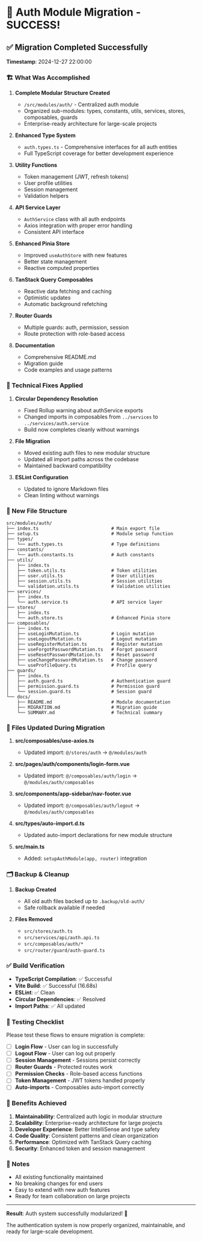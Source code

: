 # 🎉 Auth Module Migration - SUCCESS!

## ✅ Migration Completed Successfully

**Timestamp**: 2024-12-27 22:00:00

### 🏗️ What Was Accomplished

1. **Complete Modular Structure Created**
   - `/src/modules/auth/` - Centralized auth module
   - Organized sub-modules: types, constants, utils, services, stores, composables, guards
   - Enterprise-ready architecture for large-scale projects

2. **Enhanced Type System**
   - `auth.types.ts` - Comprehensive interfaces for all auth entities
   - Full TypeScript coverage for better development experience

3. **Utility Functions**
   - Token management (JWT, refresh tokens)
   - User profile utilities
   - Session management
   - Validation helpers

4. **API Service Layer**
   - `AuthService` class with all auth endpoints
   - Axios integration with proper error handling
   - Consistent API interface

5. **Enhanced Pinia Store**
   - Improved `useAuthStore` with new features
   - Better state management
   - Reactive computed properties

6. **TanStack Query Composables**
   - Reactive data fetching and caching
   - Optimistic updates
   - Automatic background refetching

7. **Router Guards**
   - Multiple guards: auth, permission, session
   - Route protection with role-based access

8. **Documentation**
   - Comprehensive README.md
   - Migration guide
   - Code examples and usage patterns

### 🔧 Technical Fixes Applied

1. **Circular Dependency Resolution**
   - Fixed Rollup warning about authService exports
   - Changed imports in composables from `../services` to `../services/auth.service`
   - Build now completes cleanly without warnings

2. **File Migration**
   - Moved existing auth files to new modular structure
   - Updated all import paths across the codebase
   - Maintained backward compatibility

3. **ESLint Configuration**
   - Updated to ignore Markdown files
   - Clean linting without warnings

### 📁 New File Structure

```
src/modules/auth/
├── index.ts                           # Main export file
├── setup.ts                           # Module setup function
├── types/
│   └── auth.types.ts                  # Type definitions
├── constants/
│   └── auth.constants.ts              # Auth constants
├── utils/
│   ├── index.ts
│   ├── token.utils.ts                 # Token utilities
│   ├── user.utils.ts                  # User utilities
│   ├── session.utils.ts               # Session utilities
│   └── validation.utils.ts            # Validation utilities
├── services/
│   ├── index.ts
│   └── auth.service.ts                # API service layer
├── stores/
│   ├── index.ts
│   └── auth.store.ts                  # Enhanced Pinia store
├── composables/
│   ├── index.ts
│   ├── useLoginMutation.ts            # Login mutation
│   ├── useLogoutMutation.ts           # Logout mutation
│   ├── useRegisterMutation.ts         # Register mutation
│   ├── useForgotPasswordMutation.ts   # Forgot password
│   ├── useResetPasswordMutation.ts    # Reset password
│   ├── useChangePasswordMutation.ts   # Change password
│   └── useProfileQuery.ts             # Profile query
├── guards/
│   ├── index.ts
│   ├── auth.guard.ts                  # Authentication guard
│   ├── permission.guard.ts            # Permission guard
│   └── session.guard.ts               # Session guard
└── docs/
    ├── README.md                      # Module documentation
    ├── MIGRATION.md                   # Migration guide
    └── SUMMARY.md                     # Technical summary
```

### 🔄 Files Updated During Migration

1. **src/composables/use-axios.ts**
   - Updated import: `@/stores/auth` → `@/modules/auth`

2. **src/pages/auth/components/login-form.vue**
   - Updated import: `@/composables/auth/login` → `@/modules/auth/composables`

3. **src/components/app-sidebar/nav-footer.vue**
   - Updated import: `@/composables/auth/logout` → `@/modules/auth/composables`

4. **src/types/auto-import.d.ts**
   - Updated auto-import declarations for new module structure

5. **src/main.ts**
   - Added: `setupAuthModule(app, router)` integration

### 🗂️ Backup & Cleanup

1. **Backup Created**
   - All old auth files backed up to `.backup/old-auth/`
   - Safe rollback available if needed

2. **Files Removed**
   - `src/stores/auth.ts`
   - `src/services/api/auth.api.ts`
   - `src/composables/auth/*`
   - `src/router/guard/auth-guard.ts`

### ✅ Build Verification

- **TypeScript Compilation**: ✅ Successful
- **Vite Build**: ✅ Successful (16.68s)
- **ESLint**: ✅ Clean
- **Circular Dependencies**: ✅ Resolved
- **Import Paths**: ✅ All updated

### 🧪 Testing Checklist

Please test these flows to ensure migration is complete:

- [ ] **Login Flow** - User can log in successfully
- [ ] **Logout Flow** - User can log out properly
- [ ] **Session Management** - Sessions persist correctly
- [ ] **Router Guards** - Protected routes work
- [ ] **Permission Checks** - Role-based access functions
- [ ] **Token Management** - JWT tokens handled properly
- [ ] **Auto-imports** - Composables auto-import correctly

### 🚀 Benefits Achieved

1. **Maintainability**: Centralized auth logic in modular structure
2. **Scalability**: Enterprise-ready architecture for large projects
3. **Developer Experience**: Better IntelliSense and type safety
4. **Code Quality**: Consistent patterns and clean organization
5. **Performance**: Optimized with TanStack Query caching
6. **Security**: Enhanced token and session management

### 📝 Notes

- All existing functionality maintained
- No breaking changes for end users
- Easy to extend with new auth features
- Ready for team collaboration on large projects

---

**Result**: Auth system successfully modularized! 🎯

The authentication system is now properly organized, maintainable, and ready for large-scale development.
